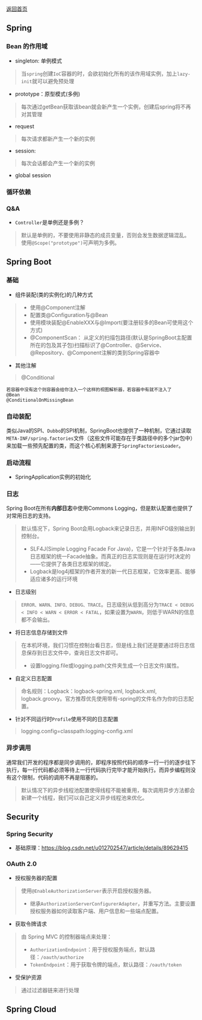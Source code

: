 <p> <a href="../README.md">返回首页</a></p>

## Spring
### Bean 的作用域
- singleton: 单例模式
> 当`spring`创建`IoC`容器的时，会欲初始化所有的该作用域实例，加上`lazy-init`就可以避免预处理
- prototype：原型模式(多例)
> 每次通过getBean获取该bean就会新产生一个实例，创建后spring将不再对其管理
- request
> 每次请求都新产生一个新的实例
- session: 
> 每次会话都会产生一个新的实例
- global session
### 循环依赖

### Q&A
- `Controller`是单例还是多例？
> 默认是单例的，不要使用非静态的成员变量，否则会发生数据逻辑混乱。
使用`@Scope("prototype")`可声明为多例。

## Spring Boot
### 基础
- 组件装配(类的实例化)的几种方式
> - 使用@Component注解
> - 配置类@Configuration与@Bean
> - 使用模块装配@EnableXXX与@Import(要注册较多的Bean可使用这个方式)
> - @ComponentScan：
> 从定义的扫描包路径(默认是SpringBoot主配置所在的包及其子包)扫描标识了@Controller、@Service、@Repository、@Component注解的类到Spring容器中
- 其他注解
> @Conditional
```text
若容器中没有这个则容器会给你注入一个这样的视图解析器，若容器中有就不注入了
@Bean
@ConditionalOnMissingBean
```
### 自动装配
类似Java的SPI、`Dubbo`的SPI机制，SpringBoot也提供了一种机制，它通过读取`META-INF/spring.factories`文件（这些文件可能存在于类路径中的多个jar包中）来加载一些预先配置的类，而这个核心机制来源于`SpringFactoriesLoader`。
### 启动流程
- SpringApplication实例的初始化
### 日志
Spring Boot在所有**内部日志**中使用Commons Logging，但是默认配置也提供了对常用日志的支持。
> 默认情况下，Spring Boot会用Logback来记录日志，并用INFO级别输出到控制台。
> - SLF4J(Simple Logging Facade For Java)，它是一个针对于各类Java日志框架的统一Facade抽象。而真正的日志实现则是在运行时决定的——它提供了各类日志框架的绑定。
> - Logback是log4j框架的作者开发的新一代日志框架，它效率更高、能够适应诸多的运行环境
- 日志级别
> `ERROR、WARN、INFO、DEBUG、TRACE`。日志级别从低到高分为`TRACE < DEBUG < INFO < WARN < ERROR < FATAL`，如果设置为`WARN`，则低于WARN的信息都不会输出。
- 将日志信息存储到文件
> 在本机环境，我们习惯在控制台看日志，但是线上我们还是要通过将日志信息保存到日志文件中，查询日志文件即可。
> - 设置logging.file或logging.path(文件夹生成一个日志文件)属性。
- 自定义日志配置
> 命名规则：Logback：logback-spring.xml, logback.xml, logback.groovy。官方推荐优先使用带有-spring的文件名作为你的日志配置。
- 针对不同运行时`Profile`使用不同的日志配置
> logging.config=classpath:logging-config.xml
### 异步调用
通常我们开发的程序都是同步调用的，即程序按照代码的顺序一行一行的逐步往下执行，每一行代码都必须等待上一行代码执行完毕才能开始执行。而异步编程则没有这个限制，代码的调用不再是阻塞的。
> 默认情况下的异步线程池配置使得线程不能被重用，每次调用异步方法都会新建一个线程，我们可以自己定义异步线程池来优化。
## Security
### Spring Security
- 基础原理：https://blog.csdn.net/u012702547/article/details/89629415
### OAuth 2.0
- 授权服务器的配置
> 使用`@EnableAuthorizationServer`表示开启授权服务器。
> - 继承`AuthorizationServerConfigurerAdapter`，并重写方法。主要设置授权服务器如何读取客户端、用户信息和一些端点配置。
- 获取令牌请求
> 由 Spring MVC 的控制器端点来处理：
> - `AuthorizationEndpoint`：用于授权服务端点，默认路径：`/oauth/authorize`
> - `TokenEndpoint`：用于获取令牌的端点，默认路径：`/oauth/token`
- 受保护资源
> 通过过滤器链来进行处理



## Spring Cloud
